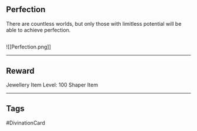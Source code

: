 ## Perfection
There are countless worlds, but only those with limitless potential will be able to achieve perfection.
## 
![[Perfection.png]]

---
## Reward
Jewellery
Item Level: 100
Shaper Item

---
## Tags
#DivinationCard